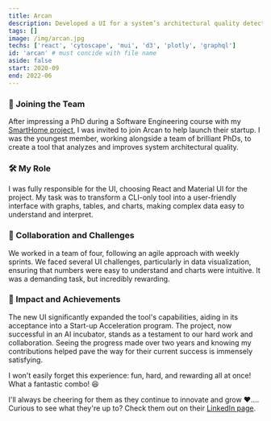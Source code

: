 ```yaml
---
title: Arcan
description: Developed a UI for a system’s architectural quality detection tool using React, GraphQL, and various visualization libraries. 
tags: []
image: /img/arcan.jpg
techs: ['react', 'cytoscape', 'mui', 'd3', 'plotly', 'graphql']
id: 'arcan' # must concide with file name
aside: false
start: 2020-09
end: 2022-06
---
```


### 🚀 Joining the Team
After impressing a PhD during a Software Engineering course with my [SmartHome project](/project/smarthome), I was invited to join Arcan to help launch their startup. I was the youngest member, working alongside a team of brilliant PhDs, to create a tool that analyzes and improves system architectural quality.

### 🛠️ My Role
I was fully responsible for the UI, choosing React and Material UI for the project. My task was to transform a CLI-only tool into a user-friendly interface with graphs, tables, and charts, making complex data easy to understand and interpret.

### 🤝 Collaboration and Challenges
We worked in a team of four, following an agile approach with weekly sprints. We faced several UI challenges, particularly in data visualization, ensuring that numbers were easy to understand and charts were intuitive. It was a demanding task, but incredibly rewarding.

### 🌟 Impact and Achievements
The new UI significantly expanded the tool's capabilities, aiding in its acceptance into a Start-up Acceleration program. The project, now successful in an AI incubator, stands as a testament to our hard work and collaboration. Seeing the progress made over two years and knowing my contributions helped pave the way for their current success is immensely satisfying.

I won't easily forget this experience: fun, hard, and rewarding all at once! What a fantastic combo! 😆 

I'll always be cheering for them as they continue to innovate and grow ❤️.... Curious to see what they're up to? Check them out on their [LinkedIn page](https://www.linkedin.com/company/arcan).

